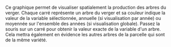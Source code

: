 Ce graphique permet de visualiser spatialement la production des arbres du verger.
Chaque carré représente un arbre du verger et sa couleur indique la valeur de la variable sélectionnée, annuelle (si visualisation par année) ou moyennée sur l'ensemble des années (si visualisation globale). 
Passez la souris sur un carré pour obtenir la valeur exacte de la variable d'un arbre. 
Cela mettra également en évidence les autres arbres de la parcelle qui sont de la même variété.
